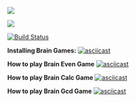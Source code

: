 <a href="https://codeclimate.com/github/codeclimate/codeclimate/maintainability"><img src="https://api.codeclimate.com/v1/badges/a99a88d28ad37a79dbf6/maintainability" /></a>

<a href="https://codeclimate.com/github/codeclimate/codeclimate/test_coverage"><img src="https://api.codeclimate.com/v1/badges/a99a88d28ad37a79dbf6/test_coverage" /></a>

[![Build Status](https://travis-ci.org/IlyaSavitckiy/python-project-lvl1.svg?branch=master)](https://travis-ci.org/IlyaSavitckiy/python-project-lvl1)

<b>Installing Brain Games:</b>
[![asciicast](https://asciinema.org/a/gHXMlStfveofDL5IIgHGPJegO.svg)](https://asciinema.org/a/gHXMlStfveofDL5IIgHGPJegO)

<b>How to play Brain Even Game</b>
[![asciicast](https://asciinema.org/a/qFfS5ON7kEVfBDIr64shPaqsD.svg)](https://asciinema.org/a/qFfS5ON7kEVfBDIr64shPaqsD)

<b>How to play Brain Calc Game</b>
[![asciicast](https://asciinema.org/a/hIrFcA0eYXE54iwWCu8CYWu4G.svg)](https://asciinema.org/a/hIrFcA0eYXE54iwWCu8CYWu4G)

<b>How to play Brain Gcd Game</b>
[![asciicast](https://asciinema.org/a/yXQuWWc9dsE9VmkKyXJvJQwJB.svg)](https://asciinema.org/a/yXQuWWc9dsE9VmkKyXJvJQwJB)